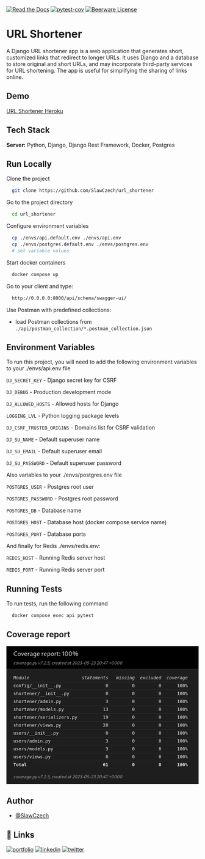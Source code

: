[![Read the Docs](https://img.shields.io/badge/documentation-yes-brightgreen.svg)](https://choosealicense.com/licenses/mit/)
[![pytest-cov](https://img.shields.io/badge/coverage-100%25-green)]()
[![Beerware License](https://img.shields.io/badge/license-Beerware-yellow)](https://github.com/SlawCzech/url_shortener/blob/master/LICENSE)

# URL Shortener

A Django URL shortener app is a web application that generates short, customized links that redirect to longer URLs. It uses Django and a database to store original and short URLs, and may incorporate third-party services for URL shortening. The app is useful for simplifying the sharing of links online.


## Demo

[URL Shortener Heroku](https://peaceful-harbor-90076.herokuapp.com/api/schema/swagger-ui/)



## Tech Stack

**Server:** Python, Django, Django Rest Framework, Docker, Postgres


## Run Locally

Clone the project

```bash
  git clone https://github.com/SlawCzech/url_shortener
```

Go to the project directory

```bash
  cd url_shortener
```

Configure environment variables

```bash
  cp ./envs/api.default.env ./envs/api.env
  cp ./envs/postgres.default.env ./envs/postgres.env
  # set variable values
```

Start docker containers

```bash
  docker compose up
```

Go to your client and type:
```bash
  http://0.0.0.0:8000/api/schema/swagger-ui/
```

Use Postman with predefined collections:
- load Postman collections from `./api/postman_collection/*.postman_collection.json`

## Environment Variables

To run this project, you will need to add the following environment variables to your ./envs/api.env file

`DJ_SECRET_KEY` - Django secret key for CSRF

`DJ_DEBUG` - Production development mode

`DJ_ALLOWED_HOSTS` - Allowed hosts for Django

`LOGGING_LVL` - Python logging package levels

`DJ_CSRF_TRUSTED_ORIGINS` - Domains list for CSRF validation

`DJ_SU_NAME` - Default superuser name

`DJ_SU_EMAIL` - Default superuser email

`DJ_SU_PASSWORD` - Default superuser password

Also variables to your ./envs/postgres.env file

`POSTGRES_USER` - Postgres root user

`POSTGRES_PASSWORD` - Postgres root password

`POSTGRES_DB` - Database name

`POSTGRES_HOST` - Database host (docker compose service name)

`POSTGRES_PORT` - Database ports

And finally for Redis ./envs/redis.env:

`REDIS_HOST` - Running Redis server host

`REDIS_PORT` - Running Redis server port

## Running Tests

To run tests, run the following command

```bash
  docker compose exec api pytest
```


## Coverage report

![Coverage report](https://raw.githubusercontent.com/SlawCzech/url_shortener/master/screenshots/pytest_coverage.png)


## Author

- [@SlawCzech](https://github.com/SlawCzech)


## 🔗 Links
[![portfolio](https://img.shields.io/badge/my_portfolio-000?style=for-the-badge&logo=ko-fi&logoColor=white)](https://github.com/SlawCzech?tab=repositories)
[![linkedin](https://img.shields.io/badge/linkedin-0A66C2?style=for-the-badge&logo=linkedin&logoColor=white)](https://www.linkedin.com/in/s%C5%82awomir-czech-25773a243/)
[![twitter](https://img.shields.io/badge/twitter-1DA1F2?style=for-the-badge&logo=twitter&logoColor=white)](https://twitter.com/saek_cz)

